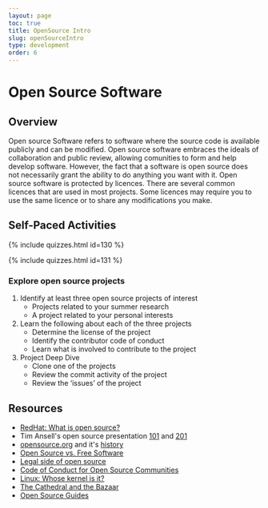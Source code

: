 ```yaml
---
layout: page
toc: true
title: OpenSource Intro
slug: openSourceIntro
type: development
order: 6
---
```


# Open Source Software

## Overview
Open source Software refers to software where the source code is available publicly and can be modified. Open source software embraces the ideals of collaboration and public review, allowing comunities to form and help develop software. However, the fact that a software is open source does not necessarily grant the ability to do anything you want with it. Open source software is protected by licences. There are several common licences that are used in most projects. Some licences may require you to use the same licence or to share any modifications you make. 

## Self-Paced Activities

{% include quizzes.html id=130 %}

{% include quizzes.html id=131 %}

### Explore open source projects
1. Identify at least three open source projects of interest
   * Projects related to your summer research
   * A project related to your personal interests
2. Learn the following about each of the three projects
   * Determine the license of the project
   * Identify the contributor code of conduct
   * Learn what is involved to contribute to the project
3. Project Deep Dive
   * Clone one of the projects
   * Review the commit activity of the project
   * Review the ‘issues’ of the project


## Resources

  * [RedHat: What is open source?](https://www.redhat.com/en/topics/open-source/what-is-open-source)
  * Tim Ansell's open source presentation [101](https://j.mp/eri19-foss101) and [201](https://j.mp/eri19-foss102)
  * [opensource.org](https://opensource.org/) and it's [history](https://opensource.org/history)
  * [Open Source vs. Free Software](https://opensource.com/article/17/11/open-source-or-free-software) 
  * [Legal side of open source](https://opensource.guide/legal/)
  * [Code of Conduct for Open Source Communities](https://www.contributor-covenant.org/)
  * [Linux: Whose kernel is it?](https://www.wired.com/2004/05/linux-whose-kernel-is-it/)
  * [The Cathedral and the Bazaar](http://www.catb.org/~esr/writings/cathedral-bazaar/cathedral-bazaar/index.html)
  * [Open Source Guides](https://opensource.guide/)
